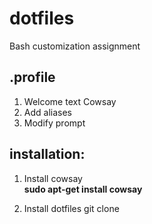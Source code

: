 # dotfiles
Bash customization assignment

## .profile
1. Welcome text Cowsay
2. Add aliases
3. Modify prompt

## installation:
1. Install cowsay   
**sudo apt-get install cowsay**


2. Install dotfiles
git clone 
